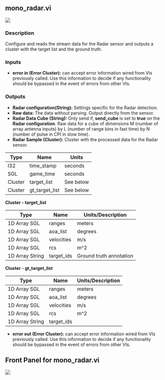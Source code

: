 ## mono_radar.vi
<p class="img_container">
<img class="lg_img" src="https://github.com/monoDriveIO/client/raw/master/WikiPhotos/LV_client/sensors/mono__radarc.png"/>
</p>

### Description
Configure and reads the stream data for the Radar sensor and outputs a cluster with the target list and the ground truth. 

### Inputs
- **error in (Error Cluster):** can accept error information wired from VIs previously called. Use this information to decide if any functionality should be bypassed in the event of errors from other VIs.

### Outputs
- **Radar configuration(String):** Settings specific for the Radar detection.
- **Raw data:** The data without parsing. Output directly from the sensor.
- **Radar Data Cube (String):** Only send if, **send_cube** is set to **true** on the **Radar configuration**. Raw data for a cube of dimensions M (number of array antenna inputs) by L (number of range bins in fast time) by N (number of pulse in CPI in slow time).
- **Radar Sample (Cluster):** Cluster with the processed data for the Radar sensor.

| Type  | Name   | Units   |
| ------------ | ------------ |------------ |
|I32  | time_stamp | seconds |
|SGL | game_time  | seconds |
|Cluster | target_list  | See below |
|Cluster | gt_target_list  | See below|

**Cluster - target_list**  

| Type  | Name   | Units/Description   |
| ------------ | ------------ |------------ |
|1D Array SGL | ranges  | meters |
|1D Array SGL  | aoa_list | degrees |
|1D Array SGL | velocities | m/s |
|1D Array SGL | rcs | m^2 |
|1D Array String | target_ids | Ground truth annotation |

**Cluster - gt_target_list**  

| Type  | Name   | Units/Description   |
| ------------ | ------------ |------------ |
|1D Array SGL | ranges  | meters |
|1D Array SGL  | aoa_list | degrees |
|1D Array SGL | velocities | m/s |
|1D Array SGL | rcs |  m^2|
|1D Array String | target_ids |  |

- **error out (Error Cluster):** can accept error information wired from VIs previously called. Use this information to decide if any functionality should be bypassed in the event of errors from other VIs.


## Front Panel for mono_radar.vi 
<div class="img_container">
    <img class='wide_img' src="https://github.com/monoDriveIO/documentation/raw/v1.10.1/WikiPhotos/LV_client/sensors/mono__radarc_FP.png" />
</div>	</div>

<p>&nbsp;</p>
